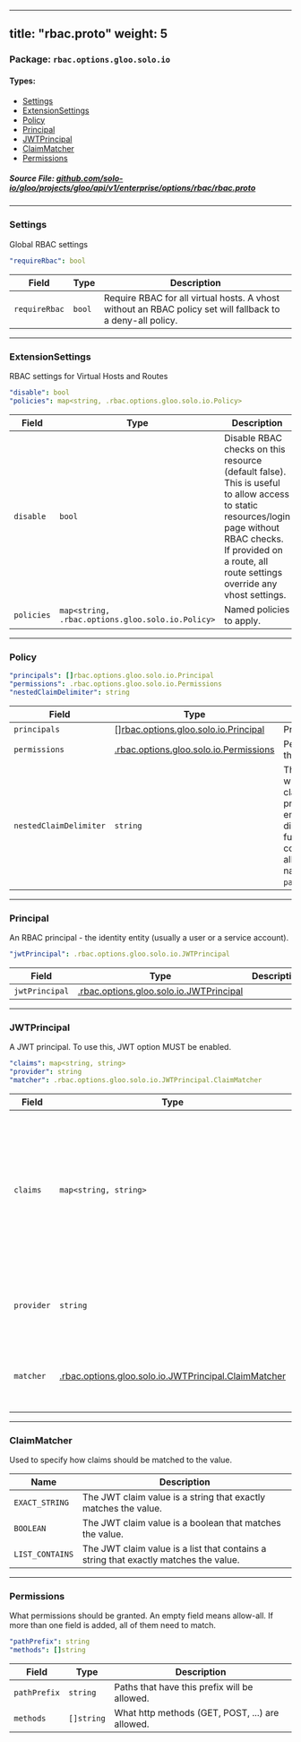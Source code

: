 
---
title: "rbac.proto"
weight: 5
---

<!-- Code generated by solo-kit. DO NOT EDIT. -->


### Package: `rbac.options.gloo.solo.io` 
#### Types:


- [Settings](#settings)
- [ExtensionSettings](#extensionsettings)
- [Policy](#policy)
- [Principal](#principal)
- [JWTPrincipal](#jwtprincipal)
- [ClaimMatcher](#claimmatcher)
- [Permissions](#permissions)
  



##### Source File: [github.com/solo-io/gloo/projects/gloo/api/v1/enterprise/options/rbac/rbac.proto](https://github.com/solo-io/gloo/blob/master/projects/gloo/api/v1/enterprise/options/rbac/rbac.proto)





---
### Settings

 
Global RBAC settings

```yaml
"requireRbac": bool

```

| Field | Type | Description |
| ----- | ---- | ----------- | 
| `requireRbac` | `bool` | Require RBAC for all virtual hosts. A vhost without an RBAC policy set will fallback to a deny-all policy. |




---
### ExtensionSettings

 
RBAC settings for Virtual Hosts and Routes

```yaml
"disable": bool
"policies": map<string, .rbac.options.gloo.solo.io.Policy>

```

| Field | Type | Description |
| ----- | ---- | ----------- | 
| `disable` | `bool` | Disable RBAC checks on this resource (default false). This is useful to allow access to static resources/login page without RBAC checks. If provided on a route, all route settings override any vhost settings. |
| `policies` | `map<string, .rbac.options.gloo.solo.io.Policy>` | Named policies to apply. |




---
### Policy



```yaml
"principals": []rbac.options.gloo.solo.io.Principal
"permissions": .rbac.options.gloo.solo.io.Permissions
"nestedClaimDelimiter": string

```

| Field | Type | Description |
| ----- | ---- | ----------- | 
| `principals` | [[]rbac.options.gloo.solo.io.Principal](../rbac.proto.sk/#principal) | Principals in this policy. |
| `permissions` | [.rbac.options.gloo.solo.io.Permissions](../rbac.proto.sk/#permissions) | Permissions granted to the principals. |
| `nestedClaimDelimiter` | `string` | The delimiter to use when specifying nested claim names within principals. Default is an empty string, which disables nested claim functionality. This is commonly set to `.`, allowing for nested claim names of the form `parent.child.grandchild`. |




---
### Principal

 
An RBAC principal - the identity entity (usually a user or a service account).

```yaml
"jwtPrincipal": .rbac.options.gloo.solo.io.JWTPrincipal

```

| Field | Type | Description |
| ----- | ---- | ----------- | 
| `jwtPrincipal` | [.rbac.options.gloo.solo.io.JWTPrincipal](../rbac.proto.sk/#jwtprincipal) |  |




---
### JWTPrincipal

 
A JWT principal. To use this, JWT option MUST be enabled.

```yaml
"claims": map<string, string>
"provider": string
"matcher": .rbac.options.gloo.solo.io.JWTPrincipal.ClaimMatcher

```

| Field | Type | Description |
| ----- | ---- | ----------- | 
| `claims` | `map<string, string>` | Set of claims that make up this principal. Commonly, the 'iss' and 'sub' or 'email' claims are used. All claims must be present on the JWT. Nested claims, such as 'parent.child.foo', may also be used; however, the Policy must have a non-empty string value set for `nested_claim_delimiter`. |
| `provider` | `string` | Verify that the JWT came from a specific provider. This usually can be left empty and a provider will be chosen automatically. |
| `matcher` | [.rbac.options.gloo.solo.io.JWTPrincipal.ClaimMatcher](../rbac.proto.sk/#claimmatcher) | The matcher to use when evaluating this principal. By default, exact string comparison (EXACT_STRING) is used. |




---
### ClaimMatcher

 
Used to specify how claims should be matched to the value.

| Name | Description |
| ----- | ----------- | 
| `EXACT_STRING` | The JWT claim value is a string that exactly matches the value. |
| `BOOLEAN` | The JWT claim value is a boolean that matches the value. |
| `LIST_CONTAINS` | The JWT claim value is a list that contains a string that exactly matches the value. |




---
### Permissions

 
What permissions should be granted. An empty field means allow-all.
If more than one field is added, all of them need to match.

```yaml
"pathPrefix": string
"methods": []string

```

| Field | Type | Description |
| ----- | ---- | ----------- | 
| `pathPrefix` | `string` | Paths that have this prefix will be allowed. |
| `methods` | `[]string` | What http methods (GET, POST, ...) are allowed. |





<!-- Start of HubSpot Embed Code -->
<script type="text/javascript" id="hs-script-loader" async defer src="//js.hs-scripts.com/5130874.js"></script>
<!-- End of HubSpot Embed Code -->
